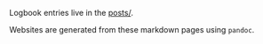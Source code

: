 Logbook entries live in the [posts/](directory).

Websites are generated from these markdown pages using `pandoc`.

